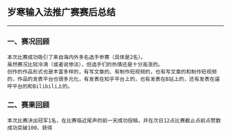 ## 岁寒输入法推广赛赛后总结
-------------------------
### 一、赛况回顾
    本次比赛成功吸引了来自海内外多名选手参赛（具体是2名）。
    虽然赛况比较冷清（或者说惨淡），但选手们的热情还是十分高涨的。
    创作的作品形式也是丰富多样的，有写文章的、有制作短视频的，也有写文章的和制作短视频的，作品的发表平台也很多元化，有发表在知乎平台上的，也有发表在B站上的，还有发表在逼呼平台的和Bilibili上的。
### 二、赛果回顾
    
    本次比赛决出冠军1名，在比赛临近尾声的前一天成功投稿，并在次日12点比赛截止点前点赞数成功突破100，获得
